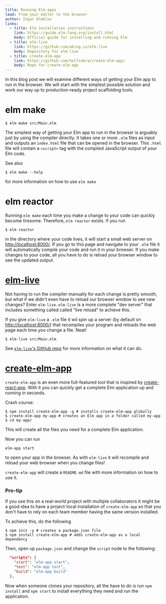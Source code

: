 ```yaml
---
title: Running Elm apps
lead: From your editor to the browser
author: Ingar Almklov
links:
  - title: Elm installation instructions
    link: https://guide.elm-lang.org/install.html
    body: Official guide for installing and running Elm
  - title: elm-live
    link: https://github.com/wking-io/elm-live
    body: Repository for elm-live
  - title: create-elm-app
    link: https://github.com/halfzebra/create-elm-app/
    body: Repo for create-elm-app
---
```


In this blog post we will examine different ways of getting your Elm app to run in the browser.
We will start with the simplest possible solution and work our way up to production-ready project scaffolding tools.

# elm make

```shell
$ elm make src/Main.elm
```

The simplest way of getting your Elm app to run in the browser is arguably just by using the compiler directly.
It takes one or more `.elm` files as input and outputs an `index.html` file that can be opened in the browser. This `.html` file will contain a `<script>` tag with the compiled JavaScript output of your Elm code.

See also

```shell
$ elm make --help
```

for more information on how to use `elm make`

# elm reactor

Running `elm make` each time you make a change to your code can quickly become tiresome. Therefore, `elm reactor` exists. If you run

```shell
$ elm reactor
```

in the directory where your code lives, it will start a small web server on [http://localhost:8000/]().
If you go to this page and navigate to your `.elm` file it will automatically compile your code and run it in your browser.
If you make changes to your code, all you have to do is reload your browser window to see the updated output.

# [elm-live](https://github.com/wking-io/elm-live)

Not having to run the compiler manually for each change is pretty smooth, but what if we didn't even have to reload our browser window to see new changes?
Enter `elm-live`. `elm-live` is a more complete "dev server" that includes something called called "live reload" to achieve this.

If you give `elm-live` a `.elm` file it wil spin up a server (by default on [http://localhost:8000/]()) that recompiles your program and reloads the web page each time you change a file. Neat!

```shell
$ elm-live src/Main.elm
```

See [`elm-live`'s GitHub repo](https://github.com/wking-io/elm-live) for more information on what it can do.

# [create-elm-app](https://github.com/halfzebra/create-elm-app)

`create-elm-app` is an even more full-featured tool that is inspired by [create-react-app](https://github.com/facebook/create-react-app).
With it you can quickly get a complete Elm application up and running in seconds.

Crash course:

```shell
$ npm install create-elm-app -g # installs create-elm-app globally
$ create-elm-app my-app # creates an Elm app in a folder called my-app
$ cd my-app/
```

This will create all the files you need for a complete Elm application.

Now you can run

```shell
elm-app start
```

to open your app in the browser.
As with `elm-live` it will recompile and reload your web browser when you change files!

`create-elm-app` will create a `README.md` file with more information on how to use it.

### Pro-tip

If you use this on a real-world project with multiple collaborators it might be a good idea to have a project-local installation of `create-elm-app` so that you don't have to rely on each team member having the same version installed.

To achieve this, do the following

```shell
$ npm init -y # creates a package.json file
$ npm install create-elm-app # adds create-elm-app as a local dependency
```

Then, open up `package.json` and change the `script` node to the following:

```json
  "scripts": {
    "start": "elm-app start",
    "test": "elm-app test",
    "build": "elm-app build"
  },
```

Now when someone clones your repository, all the have to do is run `npm install` and `npm start` to install everything they need and run the application.
